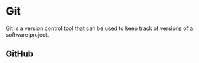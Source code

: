 # Git

Git is a version control tool that can be used to keep track of versions of a software project.

## GitHub


